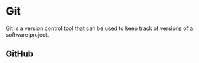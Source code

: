 # Git

Git is a version control tool that can be used to keep track of versions of a software project.

## GitHub


